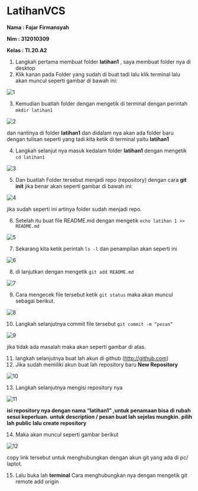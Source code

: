# LatihanVCS
**Nama	: Fajar Firmansyah**

**Nim	: 312010309**

**Kelas	: TI.20.A2**
 
1. Langkah pertama membuat folder **latihan1** , saya membuat folder nya di desktop
2. Klik kanan pada Folder yang sudah di buat tadi lalu klik terminal lalu akan muncul seperti gambar di bawah ini:

![1](https://user-images.githubusercontent.com/69299625/96339603-fcbd6280-10bf-11eb-853b-87fb3e3381be.jpg)

3. Kemudian buatlah folder dengan mengetik di terminal dengan perintah `mkdir latihan1`

![2](https://user-images.githubusercontent.com/69299625/96339747-a8ff4900-10c0-11eb-92f3-00339d5d1d09.png)

dan nantinya di folder **latihan1** dan didalam nya akan ada folder baru dengan tulisan seperti yang tadi kita ketik di terminal yaitu **latihan1**

4.  Langkah selanjut nya masuk kedalam folder **latihan1** dengan mengetik `cd latihan1`

![3](https://user-images.githubusercontent.com/69299625/96339878-7bff6600-10c1-11eb-8c40-87aa8b7d17b4.png)

5. Dan buatlah Folder tersebut menjadi repo (repository) dengan cara **git init** jika benar akan seperti gambar di bawah ini:

![4](https://user-images.githubusercontent.com/69299625/96339933-def0fd00-10c1-11eb-80fe-1a70bbcadbeb.png)

jika sudah seperti ini artinya folder sudah menjadi repo.

6. Setelah itu buat file README.md dengan mengetik `echo latihan 1 >> README.md`

![5](https://user-images.githubusercontent.com/69299625/96345070-9129c400-10c4-11eb-8ca7-c5c9cf4d97df.png)

7. Sekarang kita ketik perintah `ls -l` dan penampilan akan seperti ini

![6](https://user-images.githubusercontent.com/69299625/96346295-1b722800-10c5-11eb-914c-39dcbd13fd89.png)

8. di lanjutkan dengan mengetik `git add README.md`

![7](https://user-images.githubusercontent.com/69299625/96346478-3729fe00-10c6-11eb-9316-15cf3cf837d1.png)

9. Cara mengecek file tersebut ketik `git status` maka akan muncul sebagai berikut.

![8](https://user-images.githubusercontent.com/69299625/96346638-1615dd00-10c7-11eb-92f4-613003760dfc.png)

10. Langkah selanjutnya commit file tersebut `git commit -m “pesan”`

![9](https://user-images.githubusercontent.com/69299625/96347040-3e9ed680-10c9-11eb-8cbc-3f550ebf960a.png)

jika tidak ada masalah maka akan seperti gambar di atas.

11. langkah selanjutnya buat lah akun di github (http://github.com)
12. Jika sudah memiliki akun buat lah repository baru **New Repository**

![10](https://user-images.githubusercontent.com/69299625/96347130-b40aa700-10c9-11eb-974f-2a7331b922c2.png)

13. Langkah selanjutnya mengisi repository nya

![11](https://user-images.githubusercontent.com/69299625/96347181-36936680-10ca-11eb-92bf-901bea2f23c3.png)

**isi repository nya dengan nama “latihan1” ,untuk penamaan bisa di rubah sesui keperluan.**
**untuk description / pesan buat lah sejelas mungkin.**
**pilih lah public**
**lalu create repository**

14. Maka akan muncul seperti gambar berikut

![12](https://user-images.githubusercontent.com/69299625/96354983-00280c80-1107-11eb-8527-a6ca5f944c44.png)

copy link tersebut untuk menghubungkan dengan akun git yang ada di pc/ laptot.

15. Lalu buka lah **terminal** Cara menghubungkan nya dengan mengetik git remote add origin <link> 
